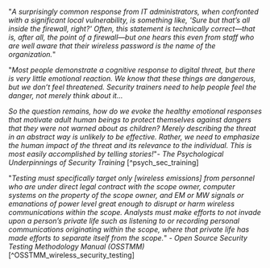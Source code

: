 "*A surprisingly common response from IT administrators, when confronted with a significant local vulnerability, is something like, 'Sure but that’s all inside the firewall, right?' Often, this statement is technically correct—that is, after all, the point of a firewall—but one hears this even from staff who are well aware that their wireless password is the name of the organization.*"

"*Most people demonstrate a cognitive response to digital threat, but there is very little emotional reaction. We know that these things are dangerous, but we don’t feel threatened. Security trainers need to help people feel the danger, not merely think about it...*

*So the question remains, how do we evoke the healthy emotional responses that motivate adult human beings to protect themselves against dangers that they were not warned about as children? Merely describing the threat in an abstract way is unlikely to be effective. Rather, we need to emphasize the human impact of the threat and its relevance to the individual. This is most easily accomplished by telling stories!*"- _The Psychological Underpinnings of Security Training_ [^psych_sec_training]

"*Testing must specifically target only [wireless emissions] from personnel who are under direct legal contract with the scope owner, computer systems on the property of the scope owner, and EM or MW signals or emanations of power level great enough to disrupt or harm wireless communications within the scope. Analysts must make efforts to not invade upon a person’s private life such as listening to or recording personal communications originating within the scope, where that private life has made efforts to separate itself from the scope.*" - _Open Source Security Testing Methodology Manual (OSSTMM)_ [^OSSTMM_wireless_security_testing]
